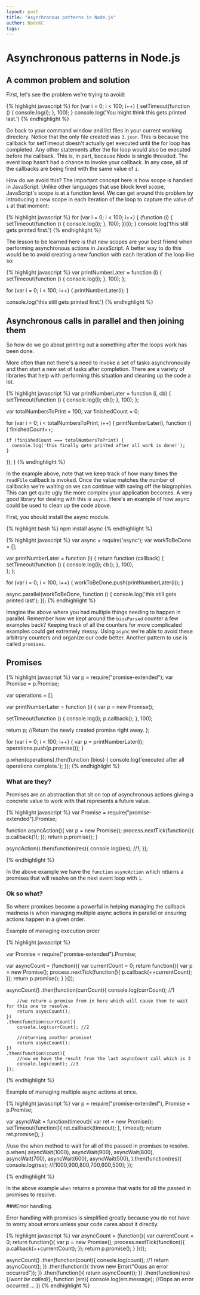 ```yaml
---
layout: post
title: "Asynchronous patterns in Node.js"
author: NodeKC
tags:
---
```


# Asynchronous patterns in Node.js

## A common problem and solution

First, let's see the problem we're trying to avoid:

{% highlight javascript %}
for (var i = 0; i < 100; i++) {
  setTimeout(function () {
    console.log(i);
  }, 100);
}
console.log('You might think this gets printed last.')
{% endhighlight %}

Go back to your command window and list files in your current working directory. Notice that the only file created was `3.json`. This is because the callback for setTimeout doesn't actually get executed until the for loop has completed. Any other statements after the for loop would also be executed before the callback. This is, in part, because Node is single threaded. The event loop hasn't had a chance to invoke your callback. In any case, all of the callbacks are being fired with the same value of `i`.

How do we avoid this? The important concept here is how scope is handled in JavaScript. Unlike other languages that use block level scope, JavaScript's scope is at a function level. We can get around this problem by introducing a new scope in each iteration of the loop to capture the value of `i` at that moment:

{% highlight javascript %}
for (var i = 0; i < 100; i++) {
   (function (i) {
      setTimeout(function () {
         console.log(i);
      }, 100);
   })(i);
}
console.log('this still gets printed first.')
{% endhighlight %}

The lesson to be learned here is that new scopes are your best friend when performing asynchronous actions in JavaScript. A better way to do this would be to avoid creating a new function with each iteration of the loop like so:

{% highlight javascript %}
var printNumberLater = function (i) {
  setTimeout(function () {
    console.log(i);
  }, 100);
};

for (var i = 0; i < 100; i++) {
  printNumberLater(i);
}

console.log('this still gets printed first.')
{% endhighlight %}

## Asynchronous calls in parallel and then joining them

So how do we go about printing out a something after the loops work has been done.

More often than not there's a need to invoke a set of tasks asynchronously and then start a new set of tasks after completion. There are a variety of libraries that help with performing this situation and cleaning up the code a lot. 

{% highlight javascript %}
var printNumberLater = function (i, cb) {
  setTimeout(function () {
    console.log(i);
    cb();
  }, 100);
};

var totalNumbersToPrint = 100;
var finishedCount = 0;

for (var i = 0; i < totalNumbersToPrint; i++) {
  printNumberLater(i, function () {
    finishedCount++;
    
    if (finishedCount === totalNumbersToPrint) {
      console.log('this finally gets printed after all work is done!');
    }
  });
}
{% endhighlight %}

In the example above, note that we keep track of how many times the `readFile` callback is invoked. Once the value matches the number of callbacks we're waiting on we can continue with saving off the biographies. This can get quite ugly the more complex your application becomes. A very good library for dealing with this is `async`. Here's an example of how async could be used to clean up the code above.

First, you should install the async module.

{% highlight bash %}
npm install async
{% endhighlight %}

{% highlight javascript %}
var async = require('async');
var workToBeDone = [];

var printNumberLater = function (i) {
  return function (callback) {
    setTimeout(function () {
      console.log(i);
      cb();
    }, 100);    
  };
};

for (var i = 0; i < 100; i++) {
  workToBeDone.push(printNumberLater(i));
}

async.parallel(workToBeDone, function () {
  console.log('this still gets printed last');
});
{% endhighlight %}

Imagine the above where you had multiple things needing to happen in parallel. Remember how we kept around the `biosParsed` counter a few examples back? Keeping track of all the counters for more complicated examples could get extremely messy. Using `async` we're able to avoid these arbitrary counters and organize our code better. Another pattern to use is called `promises`.

## Promises

{% highlight javascript %}
var p = require("promise-extended");
var Promise = p.Promise;

var operations = [];

var printNumberLater = function (i) {
  var p = new Promise();

  setTimeout(function () {
    console.log(i);
    p.callback();
  }, 100);    

  return p; //Return the newly created promise right away.
};

for (var i = 0; i < 100; i++)
{
   var p = printNumberLater(i);
   operations.push(p.promise());
}

p.when(operations).then(function (bios) {
  console.log('executed after all operations complete.');
});
{% endhighlight %}

### What are they?

Promises are an abstraction that sit on top of asynchronous actions giving a concrete value to work with that represents a future value.

{% highlight javascript %}
var Promise = require("promise-extended").Promise;

function asyncAction(){
    var p  = new Promise();
    process.nextTick(function(){
        p.callback(1);
    });
    return p.promise();
}

asyncAction().then(function(res){
    console.log(res); //1;
});

{% endhighlight %}

In the above example we have the `function` `asyncAction` which returns a promises that will resolve on the next event loop with `1`.

### Ok so what?

So where promises become a powerful in helping managing the callback madness is when managing multiple async actions in parallel or ensuring actions happen in a given order.

Example of managing execution order

{% highlight javascript %}

var Promise = require("promise-extended").Promise;

var asyncCount = (function(){
    var currentCount = 0;
    return function(){
        var p  = new Promise();
        process.nextTick(function(){
            p.callback(++currentCount);
        });
        return p.promise();
    }
}());

asyncCount()
    .then(function(currCount){
        console.log(currCount); //1

        //we return a promise from in here which will cause then to wait for this one to resolve.
        return asyncCount();
    })
    .then(function(currCount){
        console.log(currCount); //2

        //returning another promise!
        return asyncCount();
    })
    .then(function(count){
        //now we have the result from the last asyncCount call which is 3
        console.log(count); //3
    });

{% endhighlight %}

Example of managing multiple async actions at once.

{% highlight javascript %}
var p = require("promise-extended"),
    Promise = p.Promise;

var asyncWait = function(timeout){
    var ret = new Promise();
    setTimeout(function(){
        ret.callback(timeout);
    }, timeout);
    return ret.promise();
}


//use the when method to wait for all of the passed in promises to resolve.
p.when(
    asyncWait(1000),
    asyncWait(900),
    asyncWait(800),
    asyncWait(700),
    asyncWait(600),
    asyncWait(500),
).then(function(res){
    console.log(res); //[1000,900,800,700,600,500];
});

{% endhighlight %}

In the above example `when` returns a promise that waits for all the passed in promises to resolve.


###Error handling.

Error handling with promises is simplified greatly because you do not have to worry about errors unless your code cares about it directly.

{% highlight javascript %}
var asyncCount = (function(){
    var currentCount = 0;
    return function(){
        var p  = new Promise();
        process.nextTick(function(){
            p.callback(++currentCount);
        });
        return p.promise();
    }
}());

asyncCount()
    .then(function(count){
        console.log(count); //1
        return asyncCount();
    })
    .then(function(){
        throw new Error("Oops an error occurred"));
    })
    .then(function(){
       return asyncCount();
    })
    .then(function(res){/*wont be called*/}, function (err){
        console.log(err.message); //Oops an error occurred ...
    })
{% endhighlight %}






